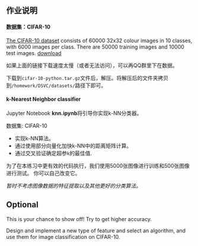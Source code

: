 ## 作业说明

#### 数据集：CIFAR-10

[The CIFAR-10 dataset](http://www.cs.toronto.edu/~kriz/cifar.html) consists of 60000 32x32 colour images in 10 classes, with 6000 images per class. There are 50000 training images and 10000 test images. 
[download](http://www.cs.toronto.edu/~kriz/cifar-10-python.tar.gz)

如果上面的链接下载速度太慢（或者无法访问），可以再QQ群里下在数据。

下载到`cifar-10-python.tar.gz`文件后，解压。将解压后的文件夹拷贝到`/homework/DSVC/datasets/`路径下即可。

#### k-Nearest Neighbor classifier

Jupyter Notebook **knn.ipynb**将引导你实现k-NN分类器。

数据集: CIFAR-10

- 实现k-NN算法。
- 通过使用部分向量化加快k-NN中的距离矩阵计算。
- 通过交叉验证确定超参`k`的最佳值.

为了在本练习中更有效的代码执行，我们使用5000张图像进行训练和500张图像进行测试。 你可以自己改变它。

*暂时不考虑图像数据的特征提取以及其他更好的分类算法。*

## Optional 
This is your chance to show off! Try to get higher accuracy.

Design and implement a new type of feature and select an algorithm, and use them for image classification on CIFAR-10. 




